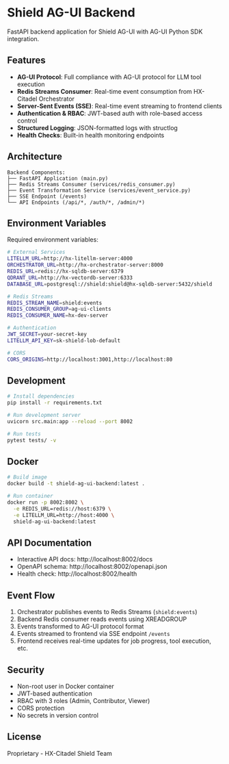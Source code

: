 # Shield AG-UI Backend

FastAPI backend application for Shield AG-UI with AG-UI Python SDK integration.

## Features

- **AG-UI Protocol**: Full compliance with AG-UI protocol for LLM tool execution
- **Redis Streams Consumer**: Real-time event consumption from HX-Citadel Orchestrator
- **Server-Sent Events (SSE)**: Real-time event streaming to frontend clients
- **Authentication & RBAC**: JWT-based auth with role-based access control
- **Structured Logging**: JSON-formatted logs with structlog
- **Health Checks**: Built-in health monitoring endpoints

## Architecture

```
Backend Components:
├── FastAPI Application (main.py)
├── Redis Streams Consumer (services/redis_consumer.py)
├── Event Transformation Service (services/event_service.py)
├── SSE Endpoint (/events)
└── API Endpoints (/api/*, /auth/*, /admin/*)
```

## Environment Variables

Required environment variables:

```bash
# External Services
LITELLM_URL=http://hx-litellm-server:4000
ORCHESTRATOR_URL=http://hx-orchestrator-server:8000
REDIS_URL=redis://hx-sqldb-server:6379
QDRANT_URL=http://hx-vectordb-server:6333
DATABASE_URL=postgresql://shield:shield@hx-sqldb-server:5432/shield

# Redis Streams
REDIS_STREAM_NAME=shield:events
REDIS_CONSUMER_GROUP=ag-ui-clients
REDIS_CONSUMER_NAME=hx-dev-server

# Authentication
JWT_SECRET=your-secret-key
LITELLM_API_KEY=sk-shield-lob-default

# CORS
CORS_ORIGINS=http://localhost:3001,http://localhost:80
```

## Development

```bash
# Install dependencies
pip install -r requirements.txt

# Run development server
uvicorn src.main:app --reload --port 8002

# Run tests
pytest tests/ -v
```

## Docker

```bash
# Build image
docker build -t shield-ag-ui-backend:latest .

# Run container
docker run -p 8002:8002 \
  -e REDIS_URL=redis://host:6379 \
  -e LITELLM_URL=http://host:4000 \
  shield-ag-ui-backend:latest
```

## API Documentation

- Interactive API docs: http://localhost:8002/docs
- OpenAPI schema: http://localhost:8002/openapi.json
- Health check: http://localhost:8002/health

## Event Flow

1. Orchestrator publishes events to Redis Streams (`shield:events`)
2. Backend Redis consumer reads events using XREADGROUP
3. Events transformed to AG-UI protocol format
4. Events streamed to frontend via SSE endpoint `/events`
5. Frontend receives real-time updates for job progress, tool execution, etc.

## Security

- Non-root user in Docker container
- JWT-based authentication
- RBAC with 3 roles (Admin, Contributor, Viewer)
- CORS protection
- No secrets in version control

## License

Proprietary - HX-Citadel Shield Team
